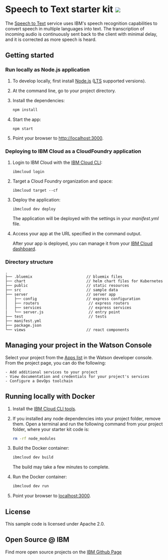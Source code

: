 # Speech to Text starter kit [![](https://img.shields.io/badge/bluemix-powered-blue.svg)](https://bluemix.net)

The [Speech to Text](https://www.ibm.com/watson/services/speech-to-text/) service uses IBM's speech recognition capabilities to convert speech in multiple languages into text. The transcription of incoming audio is continuously sent back to the client with minimal delay, and it is corrected as more speech is heard.

## Getting started

### Run locally as Node.js application

1. To develop locally, first install [Node.js](https://nodejs.org) ([LTS](https://github.com/nodejs/Release) supported versions).

1. At the command line, go to your project directory.

1. Install the dependencies:

    ```sh
    npm install
    ```

1. Start the app:

    ```sh
    npm start
    ```

1. Point your browser to [http://localhost:3000](http://localhost:3000).

### Deploying to IBM Cloud as a CloudFoundry application

1. Login to IBM Cloud with the [IBM Cloud CLI](https://console.bluemix.net/docs/cli/index.html#overview):

    ```
    ibmcloud login
    ```

1. Target a Cloud Foundry organization and space:

    ```
    ibmcloud target --cf
    ```

1. Deploy the application:

    ```
    ibmcloud dev deploy
    ```
    The application will be deployed with the settings in your *manifest.yml* file.

1. Access your app at the URL specified in the command output.

    After your app is deployed, you can manage it from your [IBM Cloud dashboard](https://console.bluemix.net/dashboard/apps).

### Directory structure

```none
.
├── .bluemix                        // bluemix files
├── chart                           // helm chart files for Kubernetes
├── public                          // static resources
├── src                             // sample data
├── server                          // server app
│   ├── config                      // express configuration
│   ├── routers                      // express routers
│   ├── services                     // express services
|   └── server.js                    // entry point
├── test                             // tests
├── manifest.yml
├── package.json
└── views                           // react components
```

## Managing your project in the Watson Console

Select your project from the [Apps list](https://console.bluemix.net/developer/watson/apps) in the Watson developer console. From the project page, you can do the following:

    - Add additional services to your project
    - View documentation and credentials for your project's services
    - Configure a DevOps toolchain

## Running locally with Docker

1. Install the [IBM Cloud CLI tools](https://console.bluemix.net/docs/cli/index.html#overview).

1. If you installed any node dependencies into your project folder, remove them. Open a terminal and run the following command from your project folder, where your starter kit code is:

    ```sh
    rm -rf node_modules
    ```

1. Build the Docker container:

    ```sh
    ibmcloud dev build
    ```
    The build may take a few minutes to complete.

1. Run the Docker container:

    ```sh
    ibmcloud dev run
    ```

1. Point your browser to [localhost:3000](localhost:3000).

## License

  This sample code is licensed under Apache 2.0.

## Open Source @ IBM
  Find more open source projects on the [IBM Github Page](http://ibm.github.io/)
